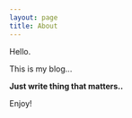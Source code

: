 ```yaml
---
layout: page
title: About
---
```


Hello.

This is my blog... 

**Just write thing that matters..**

Enjoy!
